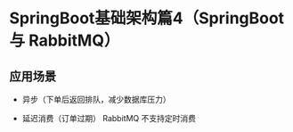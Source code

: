 # SpringBoot基础架构篇4（SpringBoot与 RabbitMQ）

## 应用场景

- 异步（下单后返回排队，减少数据库压力）

- 延迟消费（订单过期）
RabbitMQ 不支持定时消费